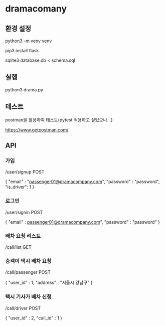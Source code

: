 # dramacomany
## 환경 설정
python3 -m venv venv

pip3 install flask

sqlite3 database.db < schema.sql

## 실행
python3 drama.py

## 테스트
postman을 활용하여 테스트(pytest 적용하고 싶었으나...)

https://www.getpostman.com/

## API 
### 가입
/user/signup POST

{
    "email" : "passenger01@dramacompany.com",
    "password" : "password",
    "is_driver": 1
}

### 로그인
/user/signin POST

{
    "email" : passenger01@dramacompany.com",
    "password" : "password"
}

### 배차 요청 리스트
/call/list GET

### 승객이 택시 배차 요청
/call/passenger POST

{
    "user_id" : 1,
    "address" : "서울시 강남구"
}

### 택시 기사가 배차 신청
/call/driver POST

{
    "user_id" : 2,
    "call_id" : 1
}
